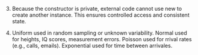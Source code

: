 3. Because the constructor is private, external code cannot use new to create another instance. This ensures controlled access and consistent state.

4. Uniform used in random sampling or unknown variability.
   Normal used for heights, IQ scores, measurement errors.
   Poisson used for rrival rates (e.g., calls, emails).
   Exponential used for time between arrivales.
